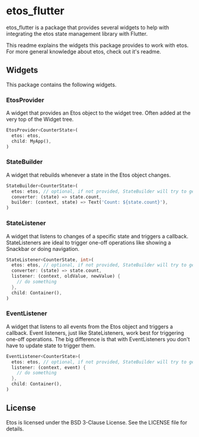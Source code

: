 # etos_flutter
etos_flutter is a package that provides several widgets to help with integrating the etos state management library with Flutter.

This readme explains the widgets this package provides to work with etos. For more general knowledge about etos, check out it's readme.

## Widgets
This package contains the following widgets.

### EtosProvider
A widget that provides an Etos object to the widget tree. Often added at the very top of the Widget tree.

```dart
EtosProvider<CounterState>(
  etos: etos,
  child: MyApp(),
)
```

### StateBuilder
A widget that rebuilds whenever a state in the Etos object changes.

```dart
StateBuilder<CounterState>(
  etos: etos, // optional, if not provided, StateBuilder will try to get it from context
  converter: (state) => state.count,
  builder: (context, state) => Text('Count: ${state.count}'),
)
```

### StateListener
A widget that listens to changes of a specific state and triggers a callback. StateListeners are ideal to trigger one-off
operations like showing a Snackbar or doing navigation.

```dart
StateListener<CounterState, int>(
  etos: etos, // optional, if not provided, StateBuilder will try to get it from context
  converter: (state) => state.count,
  listener: (context, oldValue, newValue) {
    // do something
  },
  child: Container(),
)
```

### EventListener
A widget that listens to all events from the Etos object and triggers a callback. Event listeners, 
just like StateListeners, work best for triggering one-off operations. The big difference is that with EventListeners you
don't have to update state to trigger them.

```dart
EventListener<CounterState>(
  etos: etos, // optional, if not provided, StateBuilder will try to get it from context
  listener: (context, event) {
    // do something
  },
  child: Container(),
)
```

## License
Etos is licensed under the BSD 3-Clause License. See the LICENSE file for details.
